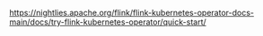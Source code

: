 https://nightlies.apache.org/flink/flink-kubernetes-operator-docs-main/docs/try-flink-kubernetes-operator/quick-start/